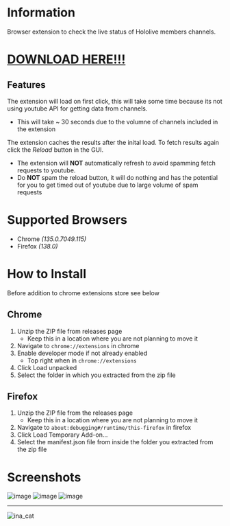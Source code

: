 # Information
Browser extension to check the live status of Hololive members channels.


# [DOWNLOAD HERE!!!](https://chromewebstore.google.com/detail/holo-status/okfcjoniefoibmademjmbeleooccapke)

## Features
The extension will load on first click, this will take some time because its not using youtube API for getting data from channels.
- This will take ~ 30 seconds due to the volumne of channels included in the extension

The extension caches the results after the inital load. To fetch results again click the *Reload* button in the GUI.
- The extension will **NOT** automatically refresh to avoid spamming fetch requests to youtube.
- Do **NOT** spam the reload button, it will do nothing and has the potential for you to get timed out of youtube due to large volume of spam requests

# Supported Browsers
- Chrome *(135.0.7049.115)*
- Firefox *(138.0)*

# How to Install
Before addition to chrome extensions store see below

## Chrome
1. Unzip the ZIP file from releases page
    - Keep this in a location where you are not planning to move it
2. Navigate to `chrome://extensions` in chrome
3. Enable developer mode if not already enabled
    - Top right when in `chrome://extensions`
4. Click Load unpacked
5. Select the folder in which you extracted from the zip file

## Firefox
1. Unzip the ZIP file from the releases page
    - Keep this in a location where you are not planning to move it
2. Navigate to `about:debugging#/runtime/this-firefox` in firefox
3. Click Load Temporary Add-on...
4. Select the manifest.json file from inside the folder you extracted from the zip file

# Screenshots
![image](https://github.com/user-attachments/assets/bbd416ad-3d76-4728-b58a-0fc4adfb9e0f)
![image](https://github.com/user-attachments/assets/8b13cdf5-ce11-436d-bec0-4221db49a793)
![image](https://github.com/user-attachments/assets/beea5996-5fb1-4704-ac5f-4cdba342b09d)


---
![ina_cat](https://github.com/user-attachments/assets/fa386eea-24f6-4774-9af9-05037caeb47b)
